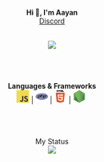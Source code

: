 <p align='center'>
  <b>Hi 👋, I'm Aayan</b><br>
  <a href="https://discord.gg/T3YHw9JKYr">Discord</a>
</p>

<p align="center"><br>
  <a href="https://github.com/AAYAN717628">
    <img src="https://lanyard.cnrad.dev/api/709169539249864775"/>
     </a>
</p>

<br><br>
<p align="center">
	<b>Languages & Frameworks</b>
	<br>
	<code><img height="25" src="https://raw.githubusercontent.com/github/explore/80688e429a7d4ef2fca1e82350fe8e3517d3494d/topics/javascript/javascript.png"></code>&nbsp;|
	<code><img height="25" src="https://raw.githubusercontent.com/github/explore/80688e429a7d4ef2fca1e82350fe8e3517d3494d/topics/php/php.png"></code>&nbsp;|
	<code><img height="25" src="https://raw.githubusercontent.com/github/explore/80688e429a7d4ef2fca1e82350fe8e3517d3494d/topics/html/html.png"></code>&nbsp;|
	<code><img height="25" src="https://raw.githubusercontent.com/github/explore/80688e429a7d4ef2fca1e82350fe8e3517d3494d/topics/nodejs/nodejs.png"></code>&nbsp;
	<br><br>
	
</p>
<p align="center"><br>
	<br>My Status<br>
  <a href="https://github.com/AAYAN717628">
    <img src="https://discord.c99.nl/widget/theme-1/709169539249864775.png"/>
     </a>
</p>
